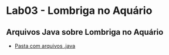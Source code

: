 # Lab03 - Lombriga no Aquário
## Arquivos Java sobre Lombriga no Aquário
* [Pasta com arquivos .java](src/pt/c02oo/s02classe/s03lombriga/)